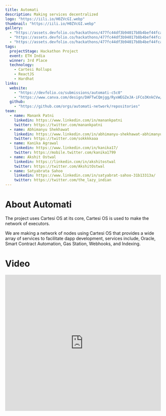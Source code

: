 ```yaml
---
title: Automati
description: Making services decentralized
logo: "https://iili.io/H0ZVcGI.webp"
thumbnail: "https://iili.io/H0ZVcGI.webp"
gallery:
  - "https://assets.devfolio.co/hackathons/477fc44df3b94017b8b4bef44fca3cd7/projects/284646b9544b4d57a1353232795a0bc7/719529ba-05a1-418e-af4b-8a9b195c32a1.jpeg"
  - "https://assets.devfolio.co/hackathons/477fc44df3b94017b8b4bef44fca3cd7/projects/284646b9544b4d57a1353232795a0bc7/f0c8c5e9-88b1-4c73-a126-139b6aa64f5f.jpeg"
  - "https://assets.devfolio.co/hackathons/477fc44df3b94017b8b4bef44fca3cd7/projects/284646b9544b4d57a1353232795a0bc7/40a5cf16-ece0-4d65-8c9f-d6f6d1d134f9.jpeg"
tags:
  projectStage: Hackathon Project
  event: ETH India
  winner: 3rd Place
  technology:
    - Cartesi Rollups
    - ReactJS
    - Hardhat
links:
  website:
    - "https://devfolio.co/submissions/automati-c5c0"
    - "https://www.canva.com/design/DAFTwCQmjgg/RyxWEGZeJA-iFCo3KnkCVw/view?utm_content=DAFTwCQmjgg&utm_campaign=designshare&utm_medium=link&utm_source=publishpresent"
  github:
    - "https://github.com/orgs/automati-network/repositories"
team:
  - name: Manank Patni
    linkedin: https://www.linkedin.com/in/manankpatni
    twitter: https://twitter.com/manankpatni
  - name: Abhimanyu Shekhawat
    linkedin: https://www.linkedin.com/in/abhimanyu-shekhawat-abhimanyu-eth-886896168/
    twitter: https://twitter.com/sokkkkaaa
  - name: Kanika Agrawal
    linkedin: https://www.linkedin.com/in/kanika17/
    twitter: https://mobile.twitter.com/kanika1799
  - name: Akshit Ostwal
    linkedin: https://linkedin.com/in/akshitostwal
    twitter: https://twitter.com/AkshitOstwal
  - name: Satyabrata Sahoo
    linkedin: https://www.linkedin.com/in/satyabrat-sahoo-31b13313a/
    twitter: https://twitter.com/the_lazy_indian
---
```


# About Automati

The project uses Cartesi OS at its core, Cartesi OS is used to make the network of executors.

We are making a network of nodes using Cartesi OS that provides a wide array of services to facilitate dapp development, services include, Oracle, Smart Contract Automation, Gas Station, Webhooks, and Indexing.

# Video

<iframe width="100%" height="440" src="https://www.youtube.com/embed/BLKMrFWRHy0" title="YouTube video player" frameborder="0" allow="accelerometer; autoplay; clipboard-write; encrypted-media; gyroscope; picture-in-picture; web-share" allowfullscreen></iframe>
